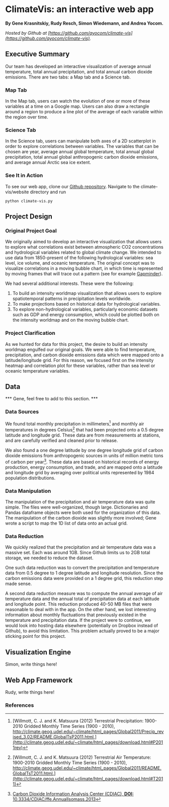 # ClimateVis: an interactive web app
**By Gene Krasnitskiy, Rudy Resch, Simon Wiedemann, and Andrea Yocom.**

*Hosted by Github at [https://github.com/ayocom/climate-vis](https://github.com/ayocom/climate-vis).*

## Executive Summary
Our team has developed an interactive visualization of average annual temperature, total annual precipitation, and total annual carbon dioxide emissions. There are two tabs: a Map tab and a Science tab. 

### Map Tab
In the Map tab, users can watch the evolution of one or more of these variables at a time on a Google map. Users can also draw a rectangle around a region to produce a line plot of the average of each variable within the region over time. 
 
### Science Tab
In the Science tab, users can manipulate both axes of a 2D scatterplot in order to explore correlations between variables. The variables that can be chosen are year, average annual global temperature, total annual global precipitation, total annual global anthropogenic carbon dioxide emissions, and average annual Arctic sea ice extent.

### See It in Action

To see our web app, clone our [Github repository](https://github.com/ayocom/climate-vis). Navigate to the climate-vis/website directory and run

```
python climate-vis.py
```

## Project Design

### Original Project Goal
We originally aimed to develop an interactive visualization that allows users to explore what correlations exist between atmospheric CO2 concentrations and hydrological variables related to global climate change. We intended to use data from 1850-present of the following hydrological variables: sea level, ice volume, and oceanic temperature. The original concept was to visualize correlations in a moving bubble chart, in which time is represented by moving frames that will trace out a pattern (see for example [Gapminder](www.gapminder.org)). 

We had several additional interests. These were the following:
1. To build an intensity worldmap visualization that allows users to explore spatiotemporal patterns in precipitation levels worldwide. 
2. To make projections based on historical data for hydrological variables. 
3. To explore non-hydrological variables, particularly economic datasets such as GDP and energy consumption, which could be plotted both on the intensity worldmap and on the moving bubble chart.

### Project Clarification
As we hunted for data for this project, the desire to build an intensity worldmap engulfed our original goals. We were able to find temperature, precipitation, and carbon dioxide emissions data which were mapped onto a latitude/longitude grid. For this reason, we focused first on the intensity heatmap and correlation plot for these variables, rather than sea level or oceanic temperature variables.

## Data 
*** Gene, feel free to add to this section. ***


### Data Sources
We found total monthly precipitation in millimeters[^precipData] and monthly air temperatures in degrees Celsius[^air_tempData] that had been projected onto a 0.5 degree latitude and longitude grid. These data are from measurements at stations, and are carefully verified and cleaned prior to release.

We also found a one degree latitude by one degree longitude grid of carbon dioxide emissions from anthropogenic sources in units of million metric tons of carbon per year[^CO2Data]. These data are based on historical records of energy production, energy consumption, and trade, and are mapped onto a latitude and longitude grid by averaging over political units represented by 1984 population distributions. 

### Data Manipulation
The manipulation of the precipitation and air temperature data was quite simple. The files were well-organized, though large. Dictionaries and Pandas dataframe objects were both used for the organization of this data. The manipulation of the carbon dioxide was slightly more involved; Gene wrote a script to map the 1D list of data onto an actual grid. 

### Data Reduction
We quickly realized that the precipitation and air temperature data was a massive set. Each was around 1GB. Since Github limits us to 2GB total storage, we needed to reduce the dataset. 

One such data reduction was to convert the precipitation and temperature data from 0.5 degree to 1 degree latitude and longitude resolution. Since the carbon emissions data were provided on a 1 degree grid, this reduction step made sense. 

A second data reduction measure was to compute the annual average of air temperature data and the annual total of precipitation data at each latitude and longitude point. This reduction produced 40-50 MB files that were reasonable to deal with in the app. On the other hand, we lost interesting information about monthly fluctuations that previously existed in the temperature and precipitation data. If the project were to continue, we would look into hosting data elsewhere (potentially on Dropbox instead of Github), to avoid this limitation. This problem actually proved to be a major sticking point for this project.


## Visualization Engine
Simon, write things here! 

## Web App Framework
Rudy, write things here! 

### References

[^precipData]: [Willmott, C. J. and K. Matsuura (2012) Terrestrial Precipitation: 1900-2010 Gridded Monthly Time Series (1900 - 2010), http://climate.geog.udel.edu/~climate/html_pages/Global2011/Precip_revised_3.02/README.GlobalTsP2011.html.](http://climate.geog.udel.edu/~climate/html_pages/download.html#P2011rev)

[^air_tempData]: [Willmott, C. J. and K. Matsuura (2012) Terrestrial Air Temperature: 1900-2010 Gridded Monthly Time Series (1900 - 2010), http://climate.geog.udel.edu/~climate/html_pages/Global2011/README.GlobalTsT2011.html.](http://climate.geog.udel.edu/~climate/html_pages/download.html#T2011)

[^CO2Data]: [Carbon Dioxide Information Analysis Center (CDIAC), **DOI:** 10.3334/CDIAC/ffe.AnnualIsomass.2013](http://cdiac.ornl.gov/CO2_Emission/gridded)
